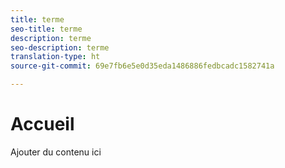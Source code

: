 ```yaml
---
title: terme
seo-title: terme
description: terme
seo-description: terme
translation-type: ht
source-git-commit: 69e7fb6e5e0d35eda1486886fedbcadc1582741a

---
```



# Accueil

Ajouter du contenu ici